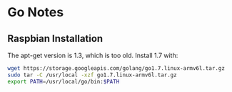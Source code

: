 # Go Notes

## Raspbian Installation

The apt-get version is 1.3, which is too old. Install 1.7 with:

```bash
wget https://storage.googleapis.com/golang/go1.7.linux-armv6l.tar.gz
sudo tar -C /usr/local -xzf go1.7.linux-armv6l.tar.gz
export PATH=/usr/local/go/bin:$PATH
```